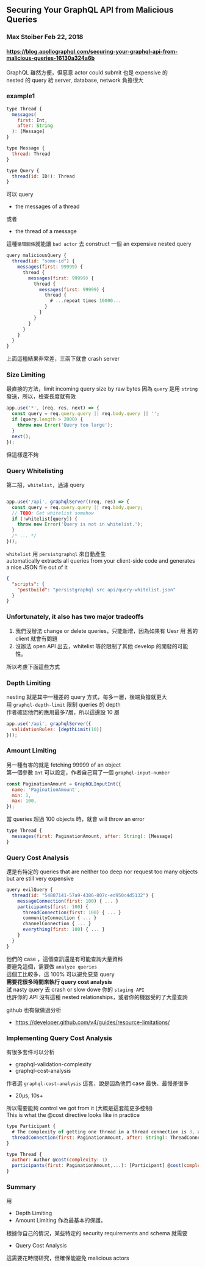 ## Securing Your GraphQL API from Malicious Queries
### Max Stoiber Feb 22, 2018
#### https://blog.apollographql.com/securing-your-graphql-api-from-malicious-queries-16130a324a6b

GraphQL 雖然方便，但惡意 actor could submit 也是 expensive 的  
nested 的 query 給 server, database, network 負擔很大

### example1

```js
type Thread {
  messages(
    first: Int,
    after: String
  ): [Message]
}

type Message {
  thread: Thread
}

type Query {
  thread(id: ID!): Thread
}
```

可以 query
- the messages of a thread

或者
- the thread of a message

這種`循環關係`就能讓 `bad actor` 去 construct 一個 an expensive nested query  

```js
query maliciousQuery {
  thread(id: "some-id") {
    messages(first: 99999) {
      thread {
        messages(first: 99999) {
          thread {
            messages(first: 99999) {
              thread {
                # ...repeat times 10000...
              }
            }
          }
        }
      }
    }
  }
}
```

上面這種結果非常差，三兩下就會 crash server

### Size Limiting
最直接的方法，limit incoming query size by raw bytes
因為 `query` 是用 `string` 發送，所以，檢查長度就有效
```js
app.use('*', (req, res, next) => {
  const query = req.query.query || req.body.query || '';
  if (query.length > 2000) {
    throw new Error('Query too large');
  }
  next();
});
```

但這樣還不夠

### Query Whitelisting
第二招，`whitelist`，過濾 query  

```js

app.use('/api', graphqlServer((req, res) => {
  const query = req.query.query || req.body.query;
  // TODO: Get whitelist somehow
  if (!whitelist[query]) {
    throw new Error('Query is not in whitelist.');
  }
  /* ... */
}));
```

`whitelist` 用 `persistgraphql` 來自動產生  
automatically extracts all queries from your client-side code and generates a nice JSON file out of it  
```json
{
  "scripts": {
    "postbuild": "persistgraphql src api/query-whitelist.json"
  }
}
```

### Unfortunately, it also has two major tradeoffs

1. 我們沒辦法 change or delete queries，只能新增，因為如果有 Uesr 用 舊的 client 就會有問題
2. 沒辦法 open API 出去，whitelist 等於限制了其他 develop 的開發的可能性。

所以考慮下面這些方式

### Depth Limiting
nesting 就是其中一種差的 query 方式，每多一層，後端負擔就更大  
用 `graphql-depth-limit` 限制 queries 的 depth  
作者確認他們的應用最多7層，所以這邊設 10 層  
```js
app.use('/api', graphqlServer({
  validationRules: [depthLimit(10)]
}));
```
 
### Amount Limiting
另一種有害的就是 fetching 99999 of an object  
第一個參數 `Int` 可以設定，作者自己寫了一個 `graphql-input-number`  
```js
const PaginationAmount = GraphQLInputInt({
  name: 'PaginationAmount',
  min: 1,
  max: 100,
});
```

當 queries 超過 100 objects 時，就會 will throw an error  

```js
type Thread {
  messages(first: PaginationAmount, after: String): [Message]
}
```

### Query Cost Analysis
還是有特定的 queries that are neither too deep nor request too many objects but are still very expensive

```js
query evilQuery {
  thread(id: "54887141-57a9-4386-807c-ed950c4d5132") {
    messageConnection(first: 100) { ... }
    participants(first: 100) {
      threadConnection(first: 100) { ... }
      communityConnection { ... }
      channelConnection { ... }
      everything(first: 100) { ... }
    }
  }
}
```

他們的 case ，這個查訊還是有可能查詢大量資料  
要避免這個，需要做 `analyze queries`  
這個工比較多，這 100% 可以避免惡意 query  
**需要花很多時間來執行 query cost analysis**  
試 nasty query 去 crash or slow dowe 你的 `staging API`  
也許你的 API 沒有這種 nested relationships，或者你的機器受的了大量查詢  

github 也有做做過分析
- https://developer.github.com/v4/guides/resource-limitations/

### Implementing Query Cost Analysis
有很多套件可以分析
- graphql-validation-complexity
- graphql-cost-analysis

作者選 `graphql-cost-analysis` 這套，說是因為他們 case 最快、最慢差很多
- 20μs, 10s+

所以需要能夠 control we got from it (大概是這套能更多控制)  
This is what the @cost directive looks like in practice

```js
type Participant {
  # The complexity of getting one thread in a thread connection is 3, and multiply that by the amount of threads fetched
  threadConnection(first: PaginationAmount, after: String): ThreadConnection @cost(complexity: 3, multipliers: ["first"])
}

type Thread {
  author: Author @cost(complexity: 1)
  participants(first: PaginationAmount,...): [Participant] @cost(complexity: 2, multipliers: ["first"])
}
```

### Summary
用
- Depth Limiting
- Amount Limiting
作為最基本的保護。

根據你自己的情況，某些特定的  security requirements and schema 就需要
- Query Cost Analysis

這需要花時間研究，但確保能避免 malicious actors

